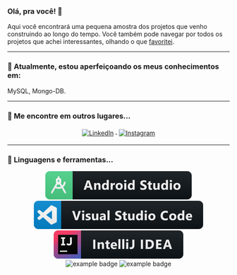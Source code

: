 ### Olá, pra você! 👋

Aqui você encontrará uma pequena amostra dos projetos que venho construindo ao longo do tempo. Você também pode navegar por todos os projetos que achei interessantes, olhando o que [favoritei](https://github.com/CelsoJunioDev?tab=stars).


---
### 🌱 Atualmente, estou aperfeiçoando os meus conhecimentos em:
MySQL, Mongo-DB.

---
### 📢 Me encontre em outros lugares...
<p align="center">
  
  <a href="https://www.linkedin.com/in/celsojuniodev/">
    <img src="https://raw.githubusercontent.com/MikeCodesDotNET/MikeCodesDotNET/a8abbf37441f3253f74ea255a47f289208d7568c/Resources/linkedIn.svg" alt="LinkedIn" style="vertical-align:top; margin:4px">
  </a>

  <a href="https://www.instagram.com/celsojunioss/">
    <img src="https://raw.githubusercontent.com/MikeCodesDotNET/MikeCodesDotNET/a8abbf37441f3253f74ea255a47f289208d7568c/Resources/instagram.svg" alt="Instagram" style="vertical-align:top; margin:4px">
  </a>
</p>

<hr>

### 🚧 Linguagens e ferramentas...

<p align="center">
<img src="https://github.com/MikeCodesDotNET/ColoredBadges/raw/master/svg/dev/tools/android_studio.svg" alt="example badge" style="vertical-align:top margin:6px 4px">
<img src="https://github.com/MikeCodesDotNET/ColoredBadges/raw/master/svg/dev/tools/visualstudio_code.svg" alt="example badge" style="vertical-align:top margin:6px 4px">
<img src="https://github.com/MikeCodesDotNET/ColoredBadges/raw/master/svg/dev/tools/jetbrains_intellij.svg" alt="example badge" style="vertical-align:top margin:6px 4px">
 <br>
<img src="https://image.slidesharecdn.com/minicurso-kotlin-na-pratica-180912014446/95/aprendendo-kotlin-na-prtica-10-638.jpg?cb=1536716787" alt="example badge" style="vertical-align:top margin:15px 60px" height="65" width="150"> 
 <img src="https://specials-images.forbesimg.com/imageserve/5e7cce1921695a000666cc29/960x0.jpg?fit=scale" alt="example badge" style="vertical-align:top margin:1px 1px" height="80" width="150">

</p>
<!--
<img src="https://github.com/MikeCodesDotNET/ColoredBadges/raw/master/svg/dev/tools/android_studio.svg" alt="example badge" style="vertical-align:top margin:6px 4px">
<img src="https://github.com/MikeCodesDotNET/ColoredBadges/raw/master/svg/dev/tools/visualstudio_code.svg" alt="example badge" style="vertical-align:top margin:6px 4px">
<img src="https://github.com/MikeCodesDotNET/ColoredBadges/raw/master/svg/dev/tools/jetbrains_intellij.svg" alt="example badge" style="vertical-align:top margin:6px 4px">
<img src="https://github.com/MikeCodesDotNET/ColoredBadges/raw/master/svg/dev/tools/android_studio.svg" alt="example badge" style="vertical-align:top margin:6px 4px">
<img src="https://github.com/MikeCodesDotNET/ColoredBadges/raw/master/svg/dev/tools/android_studio.svg" alt="example badge" style="vertical-align:top margin:6px 4px">
 
 <a href="#">
    <img src="https://github.com/MikeCodesDotNET/ColoredBadges/raw/master/svg/dev/tools/visualstudio_code.svg" alt="example badge"margin:6px 4px">
  </a> -->
<!--
**CelsoJunioDev/CelsoJunioDev** is a ✨ _special_ ✨ repository because its `README.md` (this file) appears on your GitHub profile.

Here are some ideas to get you started:

- 🔭 I’m currently working on ...
- 🌱 I’m currently learning ...
- 👯 I’m looking to collaborate on ...
- 🤔 I’m looking for help with ...
- 💬 Ask me about ...
- 📫 How to reach me: ...
- 😄 Pronouns: ...
- ⚡ Fun fact: ...
-->
